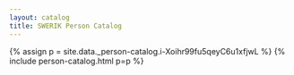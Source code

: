 ```yaml
---
layout: catalog
title: SWERIK Person Catalog
---
```

{% assign p = site.data._person-catalog.i-Xoihr99fu5qeyC6u1xfjwL %}
{% include person-catalog.html p=p %}

